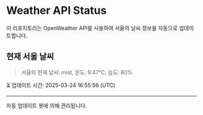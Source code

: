 
# Weather API Status

이 리포지토리는 OpenWeather API를 사용하여 서울의 날씨 정보를 자동으로 업데이트합니다.

## 현재 서울 날씨
> 서울의 현재 날씨: mist, 온도: 9.47°C, 습도: 80%

⏳ 업데이트 시간: 2025-03-24 16:55:56 (UTC)

---
자동 업데이트 봇에 의해 관리됩니다.
